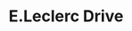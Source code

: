 ---
title: "E.Leclerc Drive"
url: /brest/e-leclerc-drive-avenue-de-la-1re-d-f-l/
shop: Außenstelle
---